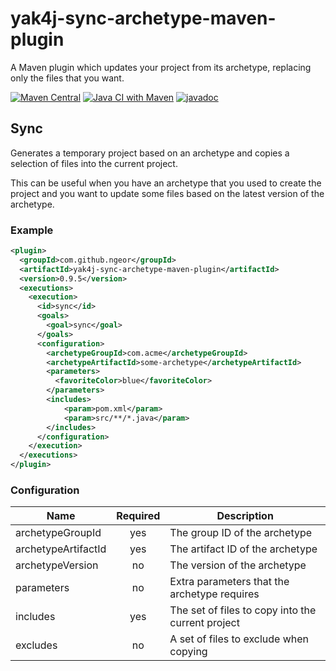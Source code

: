 # yak4j-sync-archetype-maven-plugin

A Maven plugin which updates your project from its archetype, replacing only the
files that you want.

[![Maven Central](https://img.shields.io/maven-central/v/com.github.ngeor/yak4j-sync-archetype-maven-plugin.svg?label=Maven%20Central)](https://search.maven.org/search?q=g:%22com.github.ngeor%22%20AND%20a:%22yak4j-sync-archetype-maven-plugin%22)
[![Java CI with Maven](https://github.com/ngeor/yak4j-sync-archetype-maven-plugin/actions/workflows/maven.yml/badge.svg)](https://github.com/ngeor/yak4j-sync-archetype-maven-plugin/actions/workflows/maven.yml)
[![javadoc](https://javadoc.io/badge2/com.github.ngeor/yak4j-sync-archetype-maven-plugin/javadoc.svg)](https://javadoc.io/doc/com.github.ngeor/yak4j-sync-archetype-maven-plugin)

## Sync

Generates a temporary project based on an archetype and copies a selection of
files into the current project.

This can be useful when you have an archetype that you used to create the
project and you want to update some files based on the latest version of the
archetype.

### Example

```xml
<plugin>
  <groupId>com.github.ngeor</groupId>
  <artifactId>yak4j-sync-archetype-maven-plugin</artifactId>
  <version>0.9.5</version>
  <executions>
    <execution>
      <id>sync</id>
      <goals>
        <goal>sync</goal>
      </goals>
      <configuration>
        <archetypeGroupId>com.acme</archetypeGroupId>
        <archetypeArtifactId>some-archetype</archetypeArtifactId>
        <parameters>
          <favoriteColor>blue</favoriteColor>
        </parameters>
        <includes>
            <param>pom.xml</param>
            <param>src/**/*.java</param>
        </includes>
      </configuration>
    </execution>
  </executions>
</plugin>
```

### Configuration

| Name                | Required | Description                                       |
| ------------------- | :------: | ------------------------------------------------- |
| archetypeGroupId    |   yes    | The group ID of the archetype                     |
| archetypeArtifactId |   yes    | The artifact ID of the archetype                  |
| archetypeVersion    |    no    | The version of the archetype                      |
| parameters          |    no    | Extra parameters that the archetype requires      |
| includes            |   yes    | The set of files to copy into the current project |
| excludes            |    no    | A set of files to exclude when copying            |
